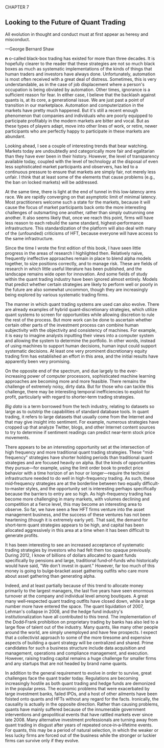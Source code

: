 CHAPTER 7

## **Looking to the Future** of Quant Trading

All evolution in thought and conduct must at first appear as heresy and misconduct.

—George Bernard Shaw

**n** o-called black-box trading has existed for more than three decades. It is hopefully clearer to the reader that these strategies are not so much black boxes as much as systematic implementations of the kinds of things that human traders and investors have always done. Unfortunately, automation is most often received with a great deal of distress. Sometimes, this is very understandable, as in the case of job displacement where a person's occupation is being obviated by automation. Other times, ignorance is a sufficient reason for fear. In either case, I believe that the backlash against quants is, at its core, a generational issue. We are just past a point of transition in our marketplace. Automation and computerization in the markets have pretty much happened. But it's still a recent enough phenomenon that companies and individuals who are poorly equipped to participate profitably in the modern markets are bitter and vocal. But as these types of players adapt, move into other lines of work, or retire, newer participants who are perfectly happy to participate in these markets are abundant.

Looking ahead, I see a couple of interesting trends that bear watching. Markets today are undoubtedly and categorically more fair and egalitarian than they have ever been in their history. However, the level of transparency available today, coupled with the level of technology at the disposal of even less sophisticated market participants and observers, has led to a continuous pressure to ensure that markets are simply fair, not merely less unfair. I think that at least some of the elements that cause problems (e.g., the ban on locked markets) will be addressed.

At the same time, there is light at the end of tunnel in this low‐latency arms race. We are rapidly converging on that asymptotic limit of minimal latency. Most practitioners welcome such a state for the markets, because it will cause the focus of market participants back onto the more interesting challenges of outsmarting one another, rather than simply outrunning one another. It also seems likely that, once we reach this point, firms will have less reason to each rebuild the same standard, highest‐performance infrastructure. This standardization of the platform will also deal with many of the (unfounded) criticisms of HFT, because everyone will have access to the same infrastructure.

Since the time I wrote the first edition of this book, I have seen little progress in the areas of research I highlighted then. Relatively naive, frequently ineffective approaches remain in place to blend alpha models together, to size positions correctly, and to manage risk. These are fields of research in which little useful literature has been published, and the landscape remains wide open for innovation. And some fields of study within the quant trading industry have been ignored almost entirely. Models that predict whether certain strategies are likely to perform well or poorly in the future are also somewhat uncommon, though they are increasingly being explored by various systematic trading firms.

The manner in which quant trading systems are used can also evolve. There are already examples of hybrid quant‐discretionary strategies, which utilize quant systems to screen for opportunities while allowing discretion to rule the rest of the process. But more work can be done to ascertain whether certain other parts of the investment process can combine human subjectivity with the objectivity and consistency of machines. For example, it is easy to imagine analysts inputting their views into a computer system and allowing the system to determine the portfolio. In other words, instead of using machines to support human decisions, human input could support systematic decisions. At least one very prominent discretionary equity trading firm has established an effort in this area, and the initial results have apparently been very promising.

On the opposite end of the spectrum, and due largely to the ever‐ increasing power of computer processors, sophisticated machine learning approaches are becoming more and more feasible. There remains the challenge of extremely noisy, dirty data. But for those who can tackle this challenge, there may be interesting temporal inefficiencies to exploit for profit, particularly with regard to shorter‐term trading strategies.

*Big data* is a term borrowed from the tech industry, relating to datasets so large as to outstrip the capabilities of standard database tools. In quant trading, it refers to large datasets that usually come from the Internet and that may give insight into sentiment. For example, numerous strategies have cropped up that analyze Twitter, blogs, and other Internet content sources to try to determine if sentiment readings can predict near‐term stock price movements.

There appears to be an interesting opportunity set at the intersection of high frequency and more traditional quant trading strategies. These "mid‐ frequency" strategies have shorter holding periods than traditional quant strategies and are focused heavily on alpha. But the kinds of opportunities they pursue—for example, using the limit order book to predict price behavior with a time horizon of an hour or longer—require the technical infrastructure needed to do well in high-frequency trading. As such, these mid‐frequency strategies are at the borderline between two equally difficult‐to‐master styles, and the opportunity set is interesting perhaps specifically because the barriers to entry are so high. As high-frequency trading has become more challenging in many markets, with volumes declining and competition at a fierce level, this may become an interesting area to observe. So far, we have seen a few HFT firms venture into the asset management business, and the success of these ventures has not been heartening (though it is extremely early yet). That said, the demand for short‐term quant strategies appears to be high, and capital has been allocated aggressively in this area at a time when it has been difficult to generate profits.

It has been interesting to see an increased acceptance of systematic trading strategies by investors who had felt them too opaque previously. During 2012, I know of billions of dollars allocated to quant funds specifically by pensions and large, traditional fund‐of‐funds who historically would have said, "We don't invest in quant." However, far too much of this money is going to bulge‐bracket asset gathering outfits who care more about asset gathering than generating alpha.

Indeed, and at least partially because of this trend to allocate money primarily to the largest managers, the last five years have seen enormous turnover at the company and individual level among boutiques. A great many well‐respected quant trading outfits have closed down, while a large number more have entered the space. The quant liquidation of 2007, Lehman's collapse in 2008, and the hedge fund industry's institutionalization have all contributed to this trend. The implementation of the Dodd‐Frank prohibition on proprietary trading by banks has also led to a large flow of talent out of the industry. Many quants, like many other people around the world, are simply unemployed and have few prospects. I expect that a collectivist approach to some of the more tiresome and expensive aspects of building a quant strategy will be centralized and shared. Prime candidates for such a business structure include data acquisition and management, operations and compliance management, and execution. However, raising trading capital remains a huge challenge for smaller firms and any startups that are not headed by brand name quants.

In addition to the general requirement to evolve in order to survive, great challenges face the quant trader today. Regulations are becoming increasingly hostile as both quant trading and hedge funds are demonized in the popular press. The economic problems that were exacerbated by large investment banks, failed IPOs, and a host of other ailments have been foisted onto quants and HFTs without any regard for the facts. Ironically, the causality is actually in the opposite direction. Rather than causing problems, quants have mainly suffered because of the innumerable government interventions and geopolitical events that have rattled markets ever since late 2008. Many alternative investment professionals are turning away from quant trading in disgust after years of repeated once‐in‐a‐lifetime events. For quants, this may be a period of natural selection, in which the weaker or less lucky firms are forced out of the business while the stronger or luckier firms can survive only if they evolve.